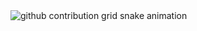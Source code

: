 <picture>
  <source media="(prefers-color-scheme: dark)" srcset="https://raw.githubusercontent.com/coderFlyHorse/coderFlyHorse/output/github-contribution-grid-snake-dark.svg">
  <source media="(prefers-color-scheme: light)" srcset="https://raw.githubusercontent.com/coderFlyHorse/coderFlyHorse/output/github-contribution-grid-snake.svg">
  <img alt="github contribution grid snake animation" src="https://raw.githubusercontent.com/coderFlyHorse/coderFlyHorse/output/github-contribution-grid-snake.svg">
</picture>
